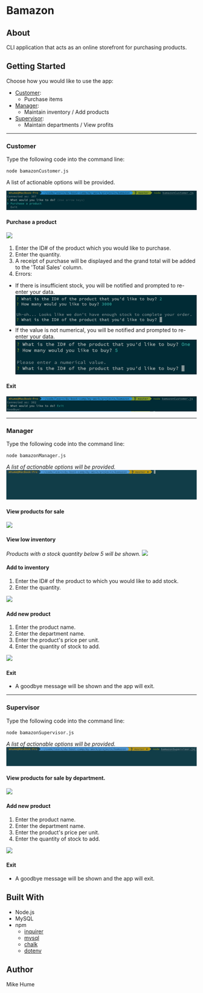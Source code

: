 # Bamazon

## About
CLI application that acts as an online storefront for purchasing products. 

## Getting Started
Choose how you would like to use the app:
-   [Customer](#customer):
    -   Purchase items
-   [Manager](#manager):
    -   Maintain inventory / Add products
-   [Supervisor](#supervisor):
    -   Maintain departments / View profits

___
### <a name="customer"></a> Customer
Type the following code into the command line:
```
node bamazonCustomer.js
```
A list of actionable options will be provided.

![](assets/images/customer-options.png)


#### Purchase a product
![](assets/gifs/customer-purchase.gif)

1.  Enter the ID# of the product which you would like to purchase.
2.  Enter the quantity.
3.  A receipt of purchase will be displayed and the grand total will be added to the 'Total Sales' column. 
4.  Errors:
-   If there is insufficient stock, you will be notified and prompted to re-enter your data.
![](assets/images/customer-insufficient-stock.png)
-   If the value is not numerical, you will be notified and prompted to re-enter your data.
![](assets/images/customer-invalid-num.png)

#### Exit
![](assets/images/customer-exit.png)

___
### <a name="manager"></a> Manager
Type the following code into the command line:
```
node bamazonManager.js
```
*A list of actionable options will be provided.*
![](assets/gifs/manager.gif)

#### View products for sale
![](assets/gifs/manager-view-products.gif)

#### View low inventory
*Products with a stock quantity below 5 will be shown.*
![](assets/gifs/manager-low-inventory.gif)

#### Add to inventory
1.  Enter the ID# of the product to which you would like to add stock.
2.  Enter the quantity.

![](assets/gifs/manager-add-inventory.gif)

#### Add new product
1.  Enter the product name.
2.  Enter the department name.
3.  Enter the product's price per unit.
4.  Enter the quantity of stock to add.

![](assets/gifs/manager-add-product.gif)

#### Exit
-   A goodbye message will be shown and the app will exit.

___
### <a name="supervisor"></a> Supervisor
Type the following code into the command line:
```
node bamazonSupervisor.js
```
*A list of actionable options will be provided.*
![](assets/gifs/supervisor.gif)

#### View products for sale by department.

![](assets/gifs/supervisor-view-products.gif)

#### Add new product
1.  Enter the product name.
2.  Enter the department name.
3.  Enter the product's price per unit.
4.  Enter the quantity of stock to add.

![](assets/gifs/manager-add-product.gif)

#### Exit
-   A goodbye message will be shown and the app will exit.


## Built With
* Node.js
* MySQL
* npm
    * [inquirer](https://www.npmjs.com/package/inquirer)
    * [mysql](https://www.npmjs.com/package/mysql)
    * [chalk](https://www.npmjs.com/package/chalk)
    * [dotenv](https://www.npmjs.com/package/dotenv)

## Author
Mike Hume
